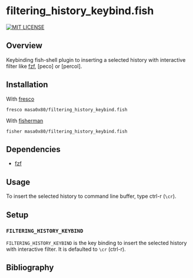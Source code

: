 # filtering_history_keybind.fish

[![MIT LICENSE](http://img.shields.io/badge/license-MIT-blue.svg?style=flat-square)](LICENSE)

## Overview

Keybinding fish-shell plugin to inserting a selected history with interactive filter like [fzf], [peco] or [percol].

## Installation

With [fresco]
```
fresco masa0x80/filtering_history_keybind.fish
```

With [fisherman]
```
fisher masa0x80/filtering_history_keybind.fish
```

## Dependencies

- [fzf]

## Usage

To insert the selected history to command line buffer, type ctrl-r (`\cr`).

## Setup

### `FILTERING_HISTORY_KEYBIND`

`FILTERING_HISTORY_KEYBIND` is the key binding to insert the selected history with interactive filter.
It is defaulted to `\cr` (ctrl-r).

## Bibliography

[fzf]: https://github.com/junegunn/fzf
[fresco]: https://github.com/masa0x80/fresco
[fisherman]: https://github.com/fisherman/fisherman
